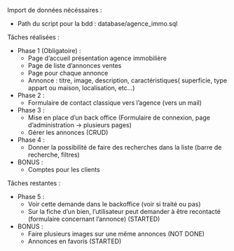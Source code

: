 Import de données nécéssaires :
  - Path du script pour la bdd : database/agence_immo.sql


Tâches réalisées :
  - Phase 1 (Obligatoire) :
    - Page d’accueil présentation agence immobilière
    - Page de liste d’annonces ventes
    - Page pour chaque annonce
    - Annonce : titre, image, description, caractéristiques( superficie, type appart ou maison, localisation, etc…)
  - Phase 2 :
    - Formulaire de contact classique vers l’agence (vers un mail)
  - Phase 3 : 
    - Mise en place d’un back office (Formulaire de connexion, page d’administration -> plusieurs pages)
    - Gérer les annonces (CRUD)
  - Phase 4 : 
    - Donner la possibilité de faire des recherches dans la liste (barre de recherche, filtres)
  - BONUS :
    - Comptes pour les clients
    


Tâches restantes :
  - Phase 5 : 
    - Voir cette demande dans le backoffice (voir si traité ou pas)
    - Sur la fiche d’un bien, l’utilisateur peut demander à être recontacté (formulaire concernant l’annonce) (STARTED)
  - BONUS :
    - Faire plusieurs images sur une même annonces (NOT DONE)
    - Annonces en favoris (STARTED)
